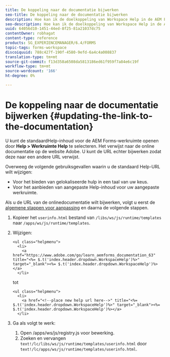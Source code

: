 ```yaml
---
title: De koppeling naar de documentatie bijwerken
seo-title: De koppeling naar de documentatie bijwerken
description: Hoe kan ik de doelkoppeling van Workspace Help in de AEM Forms-werkruimte bijwerken zodat deze naar de koppeling voor aangepaste documentatie verwijst.
seo-description: Hoe kan ik de doelkoppeling van Workspace Help in de AEM Forms-werkruimte bijwerken zodat deze naar de koppeling voor aangepaste documentatie verwijst.
uuid: 64056d10-1451-44ed-8f25-81a21037dc75
contentOwner: robhagat
content-type: reference
products: SG_EXPERIENCEMANAGER/6.4/FORMS
topic-tags: forms-workspace
discoiquuid: 788c427f-190f-4580-9efd-6a4c4a008837
translation-type: tm+mt
source-git-commit: f13d358a6508da5813186ed61f959f7a84e6c19f
workflow-type: tm+mt
source-wordcount: '166'
ht-degree: 0%

---
```



# De koppeling naar de documentatie bijwerken {#updating-the-link-to-the-documentation}

U kunt de standaardHelp-inhoud voor de AEM Forms-werkruimte openen door **Help > Werkruimte Help** te selecteren. Het verwijst naar de online documentatie op de website Adobe. U kunt de URL echter bijwerken zodat deze naar een andere URL verwijst.

Overweeg de volgende gebruiksgevallen waarin u de standaard Help-URL wilt wijzigen:

* Voor het bieden van gelokaliseerde hulp in een taal van uw keus.
* Voor het aanbieden van aangepaste Help-inhoud voor uw aangepaste werkruimte.

Als u de URL van de onlinedocumentatie wilt bijwerken, volgt u eerst de [algemene stappen voor aanpassing](/help/forms/using/generic-steps-html-workspace-customization.md) en daarna de volgende stappen.

1. Kopieer het `userinfo.html` bestand van `/libs/ws/js/runtime/templates` naar `/apps/ws/js/runtime/templates`.
1. Wijzigen:

   ```
   <ul class="helpmenu">
     <li>            
       <a href="https://www.adobe.com/go/learn_aemforms_documentation_63" title="<%= $.t('index.header.dropdown.WorkspaceHelp')%>" target="_blank"><%= $.t('index.header.dropdown.WorkspaceHelp')%></a>
     </li>
   ```

   tot

   ```
   <ul class="helpmenu">
     <li>            
       <a href="<!--place new help url here-->" title="<%= $.t('index.header.dropdown.WorkspaceHelp')%>" target="_blank"><%= $.t('index.header.dropdown.WorkspaceHelp')%></a>
     </li>
   ```

1. Ga als volgt te werk:

   1. Open /apps/ws/js/registry.js voor bewerking.
   1. Zoeken en vervangen `text!/lc/libs/ws/js/runtime/templates/userinfo.html` door `text!/lc/apps/ws/js/runtime/templates/userinfo.html`.

